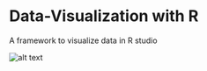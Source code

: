 # Data-Visualization with R

A framework to visualize data in R studio

![alt text](https://media.discordapp.net/attachments/929043644512624691/1049012769657212968/Captura_de_Pantalla_2022-12-04_a_las_18.19.04.png?width=1366&height=937)
